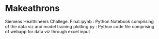 # Makeathrons
Siemens Healthineers Challege.
Final.ipynb : Python Notebook comprising of the data viz and model training
plotting.py : Python code file comprising of webapp for data viz through excel input

